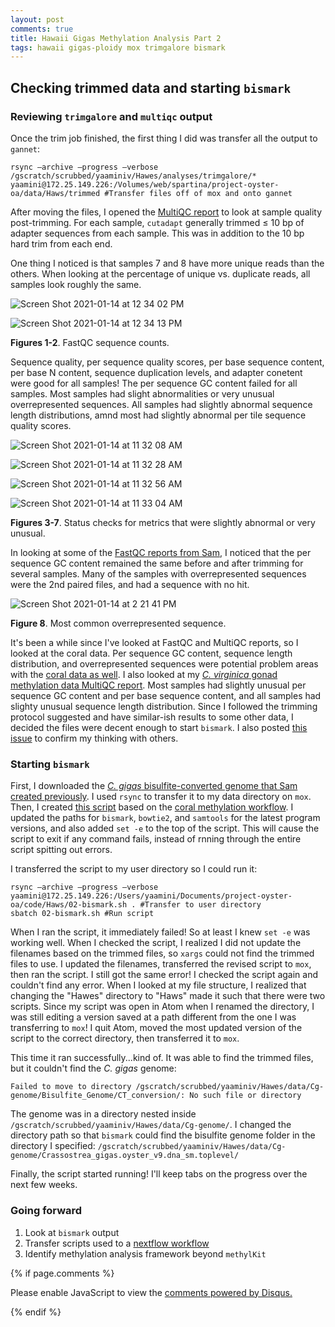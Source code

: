 ```yaml
---
layout: post
comments: true
title: Hawaii Gigas Methylation Analysis Part 2
tags: hawaii gigas-ploidy mox trimgalore bismark
---
```


## Checking trimmed data and starting `bismark`

### Reviewing `trimgalore` and `multiqc` output

Once the trim job finished, the first thing I did was transfer all the output to `gannet`:

```
rsync —archive —progress —verbose /gscratch/scrubbed/yaaminiv/Hawes/analyses/trimgalore/* yaamini@172.25.149.226:/Volumes/web/spartina/project-oyster-oa/data/Haws/trimmed #Transfer files off of mox and onto gannet
```

After moving the files, I opened the [MultiQC report](https://htmlpreview.github.io/?https://raw.githubusercontent.com/RobertsLab/project-oyster-oa/master/analyses/Haws_01-trimgalore/multiqc_report_1.html) to look at sample quality post-trimming. For each sample, `cutadapt` generally trimmed ≤ 10 bp of adapter sequences from each sample. This was in addition to the 10 bp hard trim from each end.

One thing I noticed is that samples 7 and 8 have more unique reads than the others. When looking at the percentage of unique vs. duplicate reads, all samples look roughly the same.

![Screen Shot 2021-01-14 at 12 34 02 PM](https://user-images.githubusercontent.com/22335838/104649286-5c002400-5669-11eb-8610-906009e7e3a4.png)

![Screen Shot 2021-01-14 at 12 34 13 PM](https://user-images.githubusercontent.com/22335838/104649288-5c98ba80-5669-11eb-9c71-7549266c21d8.png)

**Figures 1-2**. FastQC sequence counts.

Sequence quality, per sequence quality scores, per base sequence content, per base N content, sequence duplication levels, and adapter conetent were good for all samples! The per sequence GC content failed for all samples. Most samples had slight abnormalities or very unusual overrepresented sequences. All samples had slightly abnormal sequence length distributions, amnd most had slightly abnormal per tile sequence quality scores.

![Screen Shot 2021-01-14 at 11 32 08 AM](https://user-images.githubusercontent.com/22335838/104649274-5a366080-5669-11eb-879d-ce1af29fe70a.png)

![Screen Shot 2021-01-14 at 11 32 28 AM](https://user-images.githubusercontent.com/22335838/104649278-5b678d80-5669-11eb-8b64-30b2ea82b4c9.png)

![Screen Shot 2021-01-14 at 11 32 56 AM](https://user-images.githubusercontent.com/22335838/104649281-5b678d80-5669-11eb-9b50-0483e1427a6c.png)

![Screen Shot 2021-01-14 at 11 33 04 AM](https://user-images.githubusercontent.com/22335838/104649285-5c002400-5669-11eb-8624-b0d6e85512a7.png)

**Figures 3-7**. Status checks for metrics that were slightly abnormal or very unusual.

In looking at some of the [FastQC reports from Sam](https://robertslab.github.io/sams-notebook/2020/12/06/FastQC-MultiQc-C.gigas-Ploidy-pH-WGBS-Raw-Sequence-Data-from-Haws-Lab-on-Mox.html), I noticed that the per sequence GC content remained the same before and after trimming for several samples. Many of the samples with overrepresented sequences were the 2nd paired files, and had a sequence with no hit.

![Screen Shot 2021-01-14 at 2 21 41 PM](https://user-images.githubusercontent.com/22335838/104661516-85c34600-567d-11eb-893f-c55b36bc06df.png)

**Figure 8**. Most common overrepresented sequence.

It's been a while since I've looked at FastQC and MultiQC reports, so I looked at the coral data. Per sequence GC content, sequence length distribution, and overrepresented sequences were potential problem areas with the [coral data as well](https://gannet.fish.washington.edu/metacarcinus/FROGER_meth_compare/20200311/WGBS_MBD/FASTQC/multiqc_report.html). I also looked at my [*C. virginica* gonad methylation data MultiQC report](http://owl.fish.washington.edu/Athaliana/20180409_fastqc_Cvirginica_MBD/multiqc_data/multiqc_report.html#fastqc_adapter_content). Most samples had slightly unusual per sequence GC content and per base sequence content, and all samples had slighty unusual sequence length distribution. Since I followed the trimming protocol suggested and have similar-ish results to some other data, I decided the files were decent enough to start `bismark`. I also posted [this issue]() to confirm my thinking with others.

### Starting `bismark`

First, I downloaded the [*C. gigas* bisulfite-converted genome that Sam created previously](https://robertslab.github.io/sams-notebook/2019/02/21/Data-Management-Create-C.gigas-Bisulfite-Genome-with-Bismark-on-Mox.html). I used `rsync` to transfer it to my data directory on `mox`. Then, I created [this script](https://github.com/RobertsLab/project-oyster-oa/blob/master/code/Haws/02-bismark.sh) based on the [coral methylation workflow](https://github.com/hputnam/Meth_Compare/blob/master/code/00.01-DNA-sequence-processing.md#script-that-ran-bismark-on-mox). I updated the paths for `bismark`, `bowtie2`, and `samtools` for the latest program versions, and also added `set -e` to the top of the script. This will cause the script to exit if any command fails,  instead of rnning through the entire script spitting out errors.

I transferred the script to my user directory so I could run it:

```
rsync —archive —progress —verbose yaamini@172.25.149.226:/Users/yaamini/Documents/project-oyster-oa/code/Haws/02-bismark.sh . #Transfer to user directory
sbatch 02-bismark.sh #Run script
```

When I ran the script, it immediately failed! So at least I knew `set -e` was working well. When I checked the script, I realized I did not update the filenames based on the trimmed files, so `xargs` could not find the trimmed files to use. I updated the filenames, transferred the revised script to `mox`, then ran the script. I still got the same error! I checked the script again and couldn't find any error. When I looked at my file structure, I realized that changing the "Hawes" directory to "Haws" made it such that there were two scripts. Since my script was open in Atom when I renamed the directory, I was still editing a version saved at a path different from the one I was transferring to `mox`! I quit Atom, moved the most updated version of the script to the correct directory, then transferred it to `mox`.

This time it ran successfully...kind of. It was able to find the trimmed files, but it couldn't find the *C. gigas* genome:

```
Failed to move to directory /gscratch/scrubbed/yaaminiv/Hawes/data/Cg-genome/Bisulfite_Genome/CT_conversion/: No such file or directory
```

The genome was in a directory nested inside `/gscratch/scrubbed/yaaminiv/Hawes/data/Cg-genome/`. I changed the directory path so that `bismark` could find the bisulfite genome folder in the directory I specified: `/gscratch/scrubbed/yaaminiv/Hawes/data/Cg-genome/Crassostrea_gigas.oyster_v9.dna_sm.toplevel/`

Finally, the script started running! I'll keep tabs on the progress over the next few weeks.

### Going forward

1. Look at `bismark` output
2. Transfer scripts used to a [nextflow workflow](https://github.com/nextflow-io/nextflow)
3. Identify methylation analysis framework beyond `methylKit`

{% if page.comments %}

<div id="disqus_thread"></div>
<script>

/**
*  RECOMMENDED CONFIGURATION VARIABLES: EDIT AND UNCOMMENT THE SECTION BELOW TO INSERT DYNAMIC VALUES FROM YOUR PLATFORM OR CMS.
*  LEARN WHY DEFINING THESE VARIABLES IS IMPORTANT: https://disqus.com/admin/universalcode/#configuration-variables*/
/*
var disqus_config = function () {
this.page.url = PAGE_URL;  // Replace PAGE_URL with your page's canonical URL variable
this.page.identifier = PAGE_IDENTIFIER; // Replace PAGE_IDENTIFIER with your page's unique identifier variable
};
*/
(function() { // DON'T EDIT BELOW THIS LINE
var d = document, s = d.createElement('script');
s.src = 'https://the-responsible-grad-student.disqus.com/embed.js';
s.setAttribute('data-timestamp', +new Date());
(d.head || d.body).appendChild(s);
})();
</script>
<noscript>Please enable JavaScript to view the <a href="https://disqus.com/?ref_noscript">comments powered by Disqus.</a></noscript>

{% endif %}

<script id="dsq-count-scr" src="//the-responsible-grad-student.disqus.com/count.js" async></script>
